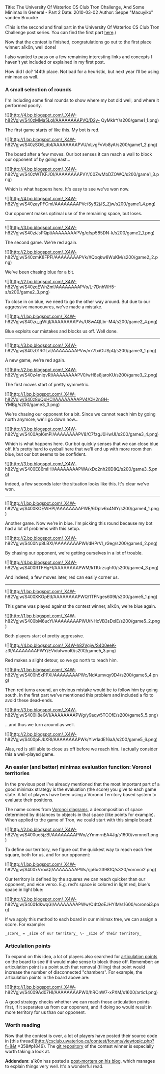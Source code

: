 Title: The University Of Waterloo CS Club Tron Challenge, And Some Minimax In General - Part 2
Date: 2010-03-02
Author: Seppe "Macuyiko" vanden Broucke

(This is the second and final part in the University Of Waterloo CS Club Tron
Challenge post series. You can find the first part
[here](|filename|2010_02_university-of-waterloo-cs-club-tron.md).)  
  
Now that the contest is finished, congratulations go out to the first place
winner: a1k0n, well done!  
  
I also wanted to pass on a few remaining interesting links and concepts I
haven't yet included or explained in my first post.  
  
How did I do? 144th place. Not bad for a heuristic, but next year I'll be
using minimax as well.  

### A small selection of rounds

I'm including some final rounds to show where my bot did well, and where it
performed poorly.  

![](http://4.bp.blogspot.com/_X4W-h82Vgjw/S40zMMa5LgI/AAAAAAAAPVQ/D2y-
QyMkIrY/s200/game1_1.png)

The first game starts of like this. My bot is red.  

![](http://1.bp.blogspot.com/_X4W-
h82Vgjw/S40zSO6_dbI/AAAAAAAAPVU/oLvgFvVb8yA/s200/game1_2.png)

The board after a few moves. Our bot senses it can reach a wall to block our
opponent of by going east...  

![](http://4.bp.blogspot.com/_X4W-
h82Vgjw/S40zWTKFJOI/AAAAAAAAPVY/00ZwMbDZOWQ/s200/game1_3.png)

Which is what happens here. It's easy to see we've won now.  

![](http://4.bp.blogspot.com/_X4W-
h82Vgjw/S40zayPFGmI/AAAAAAAAPVc/Sy82jJS_Zjw/s200/game1_4.png)

Our opponent makes optimal use of the remaining space, but loses.  

* * *

![](http://3.bp.blogspot.com/_X4W-
h82Vgjw/S40ziJsPQpI/AAAAAAAAPVg/qfsp585DN-k/s200/game2_1.png)

The second game. We're red again.  

![](http://2.bp.blogspot.com/_X4W-
h82Vgjw/S40zmK8FPFI/AAAAAAAAPVk/XQoqkw8WuKM/s200/game2_2.png)

We've been chasing blue for a bit.  

![](http://2.bp.blogspot.com/_X4W-
h82Vgjw/S40zqEWnZmI/AAAAAAAAPVo/L-7DnhWH5-s/s200/game2_3.png)

To close in on blue, we need to go the other way around. But due to our
aggressive manoeuvres, we've made a mistake.  

![](http://1.bp.blogspot.com/_X4W-
h82Vgjw/S40zu_gWtjI/AAAAAAAAPVs/U8wAQLbr-M4/s200/game2_4.png)

Blue exploits our mistakes and blocks us off. Well done.  

* * *

![](http://3.bp.blogspot.com/_X4W-
h82Vgjw/S40z01RGLaI/AAAAAAAAPVw/v77txiOUSpQ/s200/game3_1.png)

A new game, we're red again.  

![](http://2.bp.blogspot.com/_X4W-
h82Vgjw/S40z4mlqvRI/AAAAAAAAPV0/wH8s8jaroKU/s200/game3_2.png)

The first moves start of pretty symmetric.  

![](http://1.bp.blogspot.com/_X4W-h82Vgjw/S40z8uQpHCI/AAAAAAAAPV4/CH2nGH-
YMBg/s200/game3_3.png)

We're chasing our opponent for a bit. Since we cannot reach him by going north
anymore, we'll go down now...  

![](http://3.bp.blogspot.com/_X4W-
h82Vgjw/S400ApI6mPI/AAAAAAAAPV8/C7fzgJ0HwUI/s200/game3_4.png)

Which is what happens here. Our bot quickly senses that we can close blue off.
It's pretty hard to eyeball here that we'll end up with more room then blue,
but our bot seems to be confident.  

![](http://3.bp.blogspot.com/_X4W-
h82Vgjw/S400E86mIHI/AAAAAAAAPWA/xDc2nh20D8Q/s200/game3_5.png)

Indeed, a few seconds later the situation looks like this. It's clear we've
won.  
 
* * *

![](http://1.bp.blogspot.com/_X4W-
h82Vgjw/S400KOEWHPI/AAAAAAAAPWE/6Dplv6x4NlY/s200/game4_1.png)

Another game. Now we're in blue. I'm picking this round because my bot had a
lot of problems with this setup.  

![](http://2.bp.blogspot.com/_X4W-
h82Vgjw/S400Np8LBXI/AAAAAAAAPWI/dHPrVl_rGeg/s200/game4_2.png)

By chasing our opponent, we're getting ourselves in a lot of trouble.  

![](http://4.bp.blogspot.com/_X4W-
h82Vgjw/S400RTFHgFI/AAAAAAAAPWM/kTIUrzsghf0/s200/game4_3.png)

And indeed, a few moves later, red can easily corner us.  

* * *

![](http://1.bp.blogspot.com/_X4W-
h82Vgjw/S400XKOpEtI/AAAAAAAAPWQ/1TFNges609I/s200/game5_1.png)

This game was played against the contest winner, a1k0n, we're blue again.  

![](http://1.bp.blogspot.com/_X4W-
h82Vgjw/S400bM6ucYI/AAAAAAAAPWU/NHcVB3sDxIE/s200/game5_2.png)

Both players start of pretty aggressive.  

![](http://4.bp.blogspot.com/_X4W-h82Vgjw/S400eeK-
z3I/AAAAAAAAPWY/EViduIwnoI0/s200/game5_3.png)

Red makes a slight detour, so we go north to reach him.  

![](http://1.bp.blogspot.com/_X4W-
h82Vgjw/S400h5xPPXI/AAAAAAAAPWc/NdAumvqy9D4/s200/game5_4.png)

Then red turns around, an obvious mistake would be to follow him by going
south. In the first part we've mentioned this problem and included a fix to
avoid these dead-ends.  

![](http://3.bp.blogspot.com/_X4W-
h82Vgjw/S400li8eGVI/AAAAAAAAPWg/y9aqw5TCOfE/s200/game5_5.png)

...and thus we turn around as well.  

![](http://2.bp.blogspot.com/_X4W-
h82Vgjw/S400pFJbXRI/AAAAAAAAPWk/YIw1adE16aA/s200/game5_6.png)

Alas, red is still able to close us off before we reach him. I actually
consider this a well-played game.  

### An easier (and better) minimax evaluation function: Voronoi territories

In the previous post I've already mentioned that the most important part of a
good minimax strategy is the evaluation (the score) you give to each game
state. A lot of players have been using a Voronoi Territory based system to
evaluate their positions.  
  
The name comes from [Voronoi
diagrams](http://en.wikipedia.org/wiki/Voronoi_diagram), a decomposition of
space determined by distances to objects in that space (like points for
example). When applied to the game of Tron, we could start with this simple
board:  

![](http://2.bp.blogspot.com/_X4W-
h82Vgjw/S400uc5jzBI/AAAAAAAAPWo/zYmmrnEA4Jg/s1600/voronoi1.png)

  
To define our territory, we figure out the quickest way to reach each free
square, both for us, and for our opponent:  

![](http://1.bp.blogspot.com/_X4W-
h82Vgjw/S400xVroxQI/AAAAAAAAPWs/rjp6uG3981Q/s320/voronoi2.png)

Our territory is defined by the squares we can reach quicker than our
opponent, and vice verso. E.g. red's space is colored in light red, blue's
space in light blue:  

![](http://2.bp.blogspot.com/_X4W-
h82Vgjw/S4001dkwqGI/AAAAAAAAPWw/O4tQoEJHYIM/s1600/voronoi3.png)

  
If we apply this method to each board in our minimax tree, we can assign a
score. For example:  

    _score_ = _size of our territory_ \- _size of their territory_

### Articulation points

To expand on this idea, a lot of players also searched for [articulation
points](http://en.wikipedia.org/wiki/Cut_vertex) on the board to see if it
would make sense to block those off. Remember: an articulation point is a
point such that removal (filling) that point would increase the number of
disconnected "chambers". For example, the articulation points in the board
above are:  

![](http://1.bp.blogspot.com/_X4W-
h82Vgjw/S4009Ad07HI/AAAAAAAAPW0/hROnW7-xPXM/s1600/artic1.png)

  
A good strategy checks whether we can reach those articulation points first,
if it separates us from our opponent, and if doing so would result in more
territory for us than our opponent.  

### Worth reading

Now that the contest is over, a lot of players have posted their source code
in [this thread](http://csclub.uwaterloo.ca/contest/forums/viewtopic.php?f=8&t
=358#p1849). The [git repository](http://github.com/a1k0n/tronbot) of the
contest winner is especially worth taking a look at.  
  
**Addendum**: a1k0n has posted a [post-mortem on his blog](http://a1k0n.net/blah/archives/2010/03/index.html#top), which manages to explain things very well. It's a wonderful read. 
